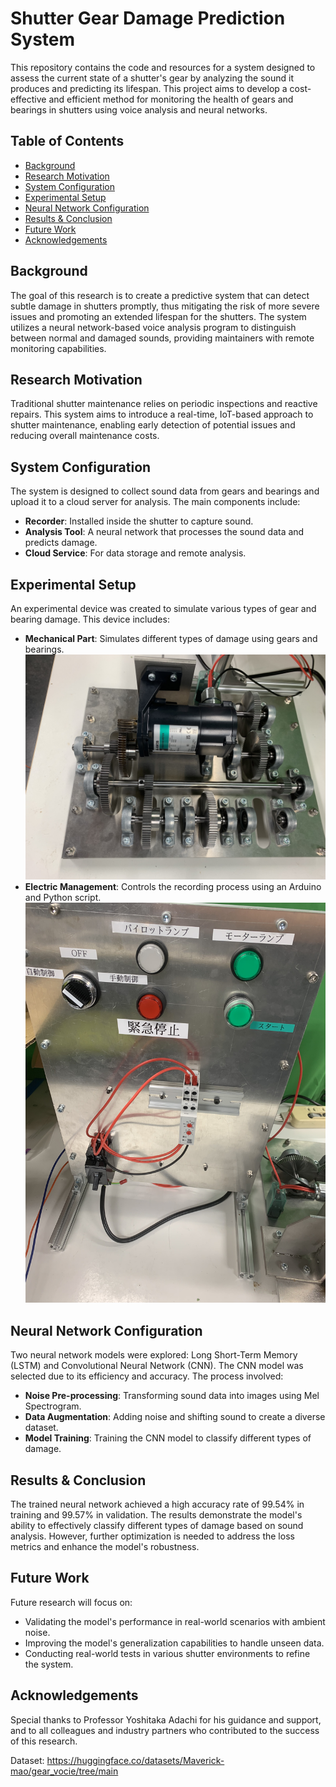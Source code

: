 # Shutter Gear Damage Prediction System
This repository contains the code and resources for a system designed to assess the current state of a shutter's gear by analyzing the sound it produces and predicting its lifespan. This project aims to develop a cost-effective and efficient method for monitoring the health of gears and bearings in shutters using voice analysis and neural networks.

## Table of Contents
- [Background](#background)
- [Research Motivation](#research-motivation)
- [System Configuration](#system-configuration)
- [Experimental Setup](#experimental-setup)
- [Neural Network Configuration](#neural-network-configuration)
- [Results & Conclusion](#results--conclusion)
- [Future Work](#future-work)
- [Acknowledgements](#acknowledgements)

## Background
The goal of this research is to create a predictive system that can detect subtle damage in shutters promptly, thus mitigating the risk of more severe issues and promoting an extended lifespan for the shutters. The system utilizes a neural network-based voice analysis program to distinguish between normal and damaged sounds, providing maintainers with remote monitoring capabilities.

## Research Motivation
Traditional shutter maintenance relies on periodic inspections and reactive repairs. This system aims to introduce a real-time, IoT-based approach to shutter maintenance, enabling early detection of potential issues and reducing overall maintenance costs.

## System Configuration
The system is designed to collect sound data from gears and bearings and upload it to a cloud server for analysis. The main components include:
- **Recorder**: Installed inside the shutter to capture sound.
- **Analysis Tool**: A neural network that processes the sound data and predicts damage.
- **Cloud Service**: For data storage and remote analysis.

## Experimental Setup
An experimental device was created to simulate various types of gear and bearing damage. This device includes:
- **Mechanical Part**: Simulates different types of damage using gears and bearings.
 ![Experimental Device1](https://github.com/Mavrick-mao/Gear_Analysis/blob/main/test/IMG_3534%20(1).jpg)
- **Electric Management**: Controls the recording process using an Arduino and Python script.
 ![Experimental Device2](https://github.com/Mavrick-mao/Gear_Analysis/blob/main/test/IMG_3535%20(1).jpg)

## Neural Network Configuration
Two neural network models were explored: Long Short-Term Memory (LSTM) and Convolutional Neural Network (CNN). The CNN model was selected due to its efficiency and accuracy. The process involved:
- **Noise Pre-processing**: Transforming sound data into images using Mel Spectrogram.
- **Data Augmentation**: Adding noise and shifting sound to create a diverse dataset.
- **Model Training**: Training the CNN model to classify different types of damage.

## Results & Conclusion
The trained neural network achieved a high accuracy rate of 99.54% in training and 99.57% in validation. The results demonstrate the model's ability to effectively classify different types of damage based on sound analysis. However, further optimization is needed to address the loss metrics and enhance the model's robustness.

## Future Work
Future research will focus on:
- Validating the model's performance in real-world scenarios with ambient noise.
- Improving the model's generalization capabilities to handle unseen data.
- Conducting real-world tests in various shutter environments to refine the system.

## Acknowledgements
Special thanks to Professor Yoshitaka Adachi for his guidance and support, and to all colleagues and industry partners who contributed to the success of this research.


Dataset:
https://huggingface.co/datasets/Maverick-mao/gear_vocie/tree/main
